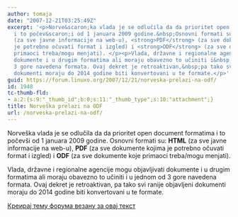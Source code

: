 ```yaml
---
author: tomaja
date: "2007-12-21T03:25:49Z"
excerpt: '<p>Norve&scaron;ka vlada je se odlučila da da prioritet open document formatima
  i to počev&scaron;i od 1 januara 2009 godine.&nbsp;Osnovni formati su: <strong>HTML</strong>
  (za sve javne informacije na web-u), <strong>PDF</strong> (za sve dokumente kojima
  je potrebno očuvati format i izgled) i <strong>ODF</strong> (za sve dokumente koje
  primaoci treba/mogu menjati). </p><p>Vlada, državne i regionalne agencije mogu objavljivati
  dokumente i u drugim formatima ali moraju obavezno to učiniti i&nbsp;u jednom od
  3 gore navedena formata. Ovaj dekret je retroaktivan,&nbsp;pa tako svi ranije objavljeni
  dokumenti moraju do 2014 godine biti konvertovani u te formate.</p>'
guid: https://forum.linuxo.org/2007/12/21/norveska-prelazi-na-odf/
id: 1948
tc-thumb-fld:
- a:2:{s:9:"_thumb_id";b:0;s:11:"_thumb_type";s:10:"attachment";}
title: Norveška prelazi na ODF
url: /norveska-prelazi-na-odf/
---
```

Norve&scaron;ka vlada je se odlučila da da prioritet open document formatima i to počev&scaron;i od 1 januara 2009 godine.&nbsp;Osnovni formati su: **HTML** (za sve javne informacije na web-u), **PDF** (za sve dokumente kojima je potrebno očuvati format i izgled) i **ODF** (za sve dokumente koje primaoci treba/mogu menjati). 

Vlada, državne i regionalne agencije mogu objavljivati dokumente i u drugim formatima ali moraju obavezno to učiniti i&nbsp;u jednom od 3 gore navedena formata. Ovaj dekret je retroaktivan,&nbsp;pa tako svi ranije objavljeni dokumenti moraju do 2014 godine biti konvertovani u te formate.

<!--break-->

[Креирај тему форума везану за овај текст](https://linuxo.org/nova-tema-na-forumu/?se_pid=1948)